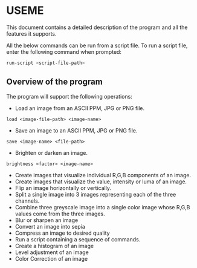 # USEME

This document contains a detailed description of the program and all the features it supports.

All the below commands can be run from a script file. To run a script file, enter the following command when prompted:


```bash
run-script <script-file-path>
```


## Overview of the program

The program will support the following operations:

- Load an image from an ASCII PPM, JPG or PNG file.

```
load <image-file-path> <image-name>
```

- Save an image to an ASCII PPM, JPG or PNG file.

```
save <image-name> <file-path>
```

- Brighten or darken an image.

```
brightness <factor> <image-name>
```

- Create images that visualize individual R,G,B components of an image.
- Create images that visualize the value, intensity or luma of an image.
- Flip an image horizontally or vertically.
- Split a single image into 3 images representing each of the three channels.
- Combine three greyscale image into a single color image whose R,G,B values come from the three images.
- Blur or sharpen an image
- Convert an image into sepia
- Compress an image to desired quality
- Run a script containing a sequence of commands.
- Create a histogram of an image
- Level adjustment of an image
- Color Correction of an image